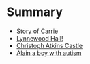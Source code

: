 # Summary

- [Story of Carrie](story-of-carrie-a-hardworking-single-mom.md)
- [Lynnewood Hall!](greatest-abandoned-gilded-age-mansion-in-usa.md)
- [Christoph Atkins Castle](abandoned-castle-17-th-century.md)
- [Alain a boy with autism](alain-a-boy-with-autism.md)
